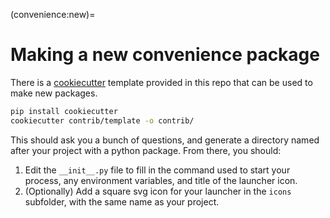 (convenience:new)=

# Making a new convenience package

There is a [cookiecutter](https://github.com/cookiecutter/cookiecutter)
template provided in this repo that can be used to make new packages.

```bash
pip install cookiecutter
cookiecutter contrib/template -o contrib/
```

This should ask you a bunch of questions, and generate a directory
named after your project with a python package. From there, you should:

1. Edit the `__init__.py` file to fill in the command used to start your
   process, any environment variables, and title of the launcher icon.
2. (Optionally) Add a square svg icon for your launcher in the `icons`
   subfolder, with the same name as your project.
